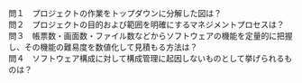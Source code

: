 問１　プロジェクトの作業をトップダウンに分解した図は？  
問２　プロジェクトの目的および範囲を明確にするマネジメントプロセスは？  
問３　帳票数・画面数・ファイル数などからソフトウェアの機能を定量的に把握し、その機能の難易度を数値化して見積もる方法は？  
問４　ソフトウェア構成に対して構成管理に起因しないものとして挙げられるものは？  

